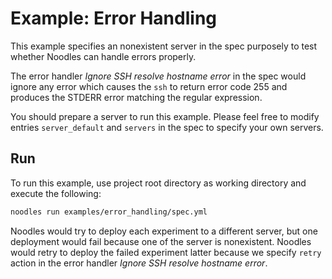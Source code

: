 # Example: Error Handling

This example specifies an nonexistent server in the spec purposely to test whether Noodles can handle errors properly.

The error handler *Ignore SSH resolve hostname error* in the spec would ignore any error which causes the `ssh` to return error code 255 and produces the STDERR error matching the regular expression.

You should prepare a server to run this example. Please feel free to modify entries `server_default` and `servers` in the spec to specify your own servers.

## Run

To run this example, use project root directory as working directory and execute the following:

```bash
noodles run examples/error_handling/spec.yml
```

Noodles would try to deploy each experiment to a different server, but one deployment would fail because one of the server is nonexistent. Noodles would retry to deploy the failed experiment latter because we specify `retry` action in the error handler *Ignore SSH resolve hostname error*.
